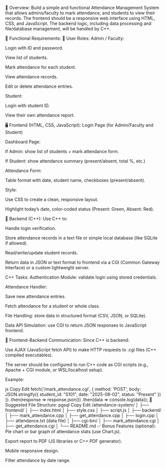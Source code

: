 📝 Overview:
Build a simple and functional Attendance Management System that allows admins/faculty to mark attendance, and students to view their records. The frontend should be a responsive web interface using HTML, CSS, and JavaScript. The backend logic, including data processing and file/database management, will be handled by C++.

🔧 Functional Requirements:
📌 User Roles:
Admin / Faculty:

Login with ID and password.

View list of students.

Mark attendance for each student.

View attendance records.

Edit or delete attendance entries.

Student:

Login with student ID.

View their own attendance report.

🖥️ Frontend (HTML, CSS, JavaScript):
Login Page (for Admin/Faculty and Student)

Dashboard Page:

If Admin: show list of students + mark attendance form.

If Student: show attendance summary (present/absent, total %, etc.)

Attendance Form:

Table format with date, student name, checkboxes (present/absent).

Style:

Use CSS to create a clean, responsive layout.

Highlight today’s date, color-coded status (Present: Green, Absent: Red).

🧠 Backend (C++):
Use C++ to:

Handle login verification.

Store attendance records in a text file or simple local database (like SQLite if allowed).

Read/write/update student records.

Return data in JSON or text format to frontend via a CGI (Common Gateway Interface) or a custom lightweight server.

C++ Tasks:
Authentication Module: validate login using stored credentials.

Attendance Handler:

Save new attendance entries.

Fetch attendance for a student or whole class.

File Handling: store data in structured format (CSV, JSON, or SQLite).

Data API Simulation: use CGI to return JSON responses to JavaScript frontend.

🔄 Frontend-Backend Communication:
Since C++ is backend:

Use AJAX (JavaScript fetch API) to make HTTP requests to .cgi files (C++ compiled executables).

The server should be configured to run C++ code as CGI scripts (e.g., Apache + CGI module, or WSL/localhost setup).

Example:

js
Copy
Edit
fetch('/mark_attendance.cgi', {
  method: 'POST',
  body: JSON.stringify({ student_id: "S101", date: "2025-08-02", status: "Present" })
})
.then(response => response.json())
.then(data => console.log(data));
📂 Suggested File Structure:
pgsql
Copy
Edit
/attendance-system/
│
├── frontend/
│   ├── index.html
│   ├── style.css
│   ├── script.js
│
├── backend/
│   ├── mark_attendance.cpp
│   ├── get_attendance.cpp
│   ├── login.cpp
│   ├── attendance.txt (data file)
│
├── cgi-bin/
│   ├── mark_attendance.cgi
│   ├── get_attendance.cgi
│
└── README.md
✅ Bonus Features (optional):
Pie chart or bar graph of attendance stats (use Chart.js).

Export report to PDF (JS libraries or C++ PDF generator).

Mobile responsive design.

Filter attendance by date range.